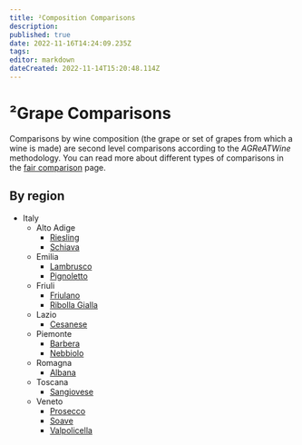 ```yaml
---
title: ²Composition Comparisons
description: 
published: true
date: 2022-11-16T14:24:09.235Z
tags: 
editor: markdown
dateCreated: 2022-11-14T15:20:48.114Z
---
```


# ²Grape Comparisons
Comparisons by wine composition (the grape or set of grapes from which a wine is made) are second level comparisons according to the *AGReATWine* methodology. You can read more about different types of comparisons in the [fair comparison](/Documentation/wine-categories) page.

## By region
- Italy
  - Alto Adige
    - [Riesling](/Appellations/Italy/Alto-Adige/Alto-Adige-Riesling)
    - [Schiava](/Appellations/Italy/Alto-Adige/Alto-Adige-Schiava)
  - Emilia
    - [Lambrusco](/Appellations/Italy/Emilia/Emilia-Lambrusco)
    - [Pignoletto](/Appellations/Italy/Emilia/Emilia-Pignoletto)
  - Friuli
    - [Friulano](/Appellations/Italy/Friuli-Venezia-Giulia/Friuli-Venezia-Giulia-Friulano)
    - [Ribolla Gialla](/Appellations/Italy/Friuli-Venezia-Giulia/Friuli-Venezia-Giulia-Ribolla-Gialla)
  - Lazio
    - [Cesanese](/Appellations/Italy/Lazio/Lazio-Cesanese)
  - Piemonte
    - [Barbera](/Appellations/Italy/Piemonte/Piemonte-Barbera)
    - [Nebbiolo](/Appellations/Italy/Piemonte/Piemonte-Nebbiolo)
  - Romagna
    - [Albana](/Appellations/Italy/Romagna/Romagna-Albana)
  - Toscana
    - [Sangiovese](/Appellations/Italy/Toscana/Toscana-Sangiovese)
  - Veneto
    - [Prosecco](/Appellations/Italy/Veneto/Veneto-Prosecco)
    - [Soave](/Appellations/Italy/Veneto/Veneto-Soave)
    - [Valpolicella](/Appellations/Italy/Veneto/Veneto-Valpolicella)